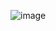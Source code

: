 ![image](https://github.com/yeasin-repos/Number-info/assets/156492489/8d5a16d7-b0bd-4ac5-8acb-6147349f39c3)
